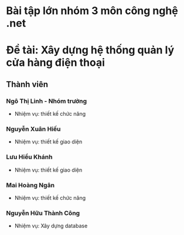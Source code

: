 # Bài tập lớn nhóm 3 môn công nghệ .net
# Đề tài: Xây dựng hệ thống quản lý cửa hàng điện thoại
## Thành viên
### Ngô Thị Linh - Nhóm trưởng
- Nhiệm vụ: thiết kế chức năng
### Nguyễn Xuân Hiếu
- Nhiệm vụ: thiết kế giao diện 
### Lưu Hiểu Khánh
- Nhiệm vụ: thiết kế giao diện
### Mai Hoàng Ngân
- Nhiệm vụ: thiết kế chức năng
### Nguyễn Hữu Thành Công
- Nhiệm vụ: Xây dựng database